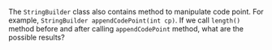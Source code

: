 The `StringBuilder` class also contains method to manipulate code point. For example, `StringBuilder appendCodePoint(int cp)`. If we call `length()` method before and after calling `appendCodePoint` method, what are the possible results?